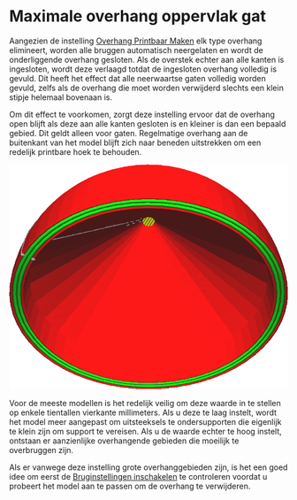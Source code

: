 Maximale overhang oppervlak gat
====
Aangezien de instelling [Overhang Printbaar Maken](conical_overhang_enabled.md) elk type overhang elimineert, worden alle bruggen automatisch neergelaten en wordt de onderliggende overhang gesloten. Als de overstek echter aan alle kanten is ingesloten, wordt deze verlaagd totdat de ingesloten overhang volledig is gevuld. Dit heeft het effect dat alle neerwaartse gaten volledig worden gevuld, zelfs als de overhang die moet worden verwijderd slechts een klein stipje helemaal bovenaan is.

Om dit effect te voorkomen, zorgt deze instelling ervoor dat de overhang open blijft als deze aan alle kanten gesloten is en kleiner is dan een bepaald gebied. Dit geldt alleen voor gaten. Regelmatige overhang aan de buitenkant van het model blijft zich naar beneden uitstrekken om een redelijk printbare hoek te behouden.

<!--screenshot {
"image_path": "conical_overhang_hole_size.png",
"modellen": [{"script": "plopper.scad"}],
"camerapositie": [-86, 29, -85],
"instellingen": {
    "conical_overhang_enabled": waar,
    "conical_overhang_hole_size": 20
},
"kleuren": 64
}-->
![Een klein gebied aan de punt kan overhangen zodat dit gat niet wordt opgevuld.](../../../articles/images/conical_overhang_hole_size.png)

Voor de meeste modellen is het redelijk veilig om deze waarde in te stellen op enkele tientallen vierkante millimeters. Als u deze te laag instelt, wordt het model meer aangepast om uitsteeksels te ondersupporten die eigenlijk te klein zijn om support te vereisen. Als u de waarde echter te hoog instelt, ontstaan er aanzienlijke overhangende gebieden die moeilijk te overbruggen zijn.

Als er vanwege deze instelling grote overhanggebieden zijn, is het een goed idee om eerst de [Bruginstellingen inschakelen](bridge_settings_enabled.md) te controleren voordat u probeert het model aan te passen om de overhang te verwijderen.